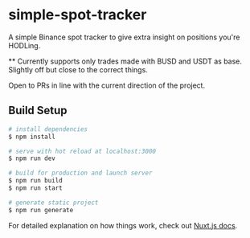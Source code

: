# simple-spot-tracker

A simple Binance spot tracker to give extra insight on positions you're HODLing.

** Currently supports only trades made with BUSD and USDT as base. Slightly off but close to the correct things.

Open to PRs in line with the current direction of the project.

## Build Setup

```bash
# install dependencies
$ npm install

# serve with hot reload at localhost:3000
$ npm run dev

# build for production and launch server
$ npm run build
$ npm run start

# generate static project
$ npm run generate
```

For detailed explanation on how things work, check out [Nuxt.js docs](https://nuxtjs.org).
